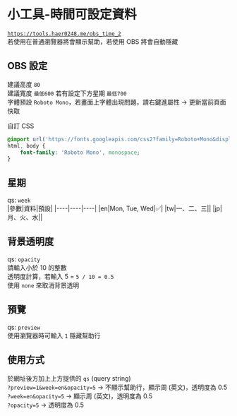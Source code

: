 # 小工具-時間可設定資料
[`https://tools.haer0248.me/obs_time_2`](https://tools.haer0248.me/obs_time_2)  
若使用在普通瀏覽器將會顯示幫助，若使用 OBS 將會自動隱藏  

## OBS 設定
建議高度 `80`  
建議寬度 `最低600` 若有設定下方星期 `最低700`  
字體預設 `Roboto Mono`，若畫面上字體出現問題，請右鍵進屬性 → 更新當前頁面快取  
  
自訂 CSS
```css
@import url('https://fonts.googleapis.com/css2?family=Roboto+Mono&display=swap');
html, body { 
    font-family: 'Roboto Mono', monospace; 
}
```

## 星期
qs: `week`  
|參數|資料|預設|
|----|----|----|
|en|Mon, Tue, Wed|✅|
|tw|一、二、三||
|jp|月、火、水||

## 背景透明度
qs: `opacity`  
請輸入小於 10 的整數  
透明度計算，若輸入 5 = `5 / 10 = 0.5`  
使用 `none` 來取消背景透明

## 預覽
qs: `preview`  
使用瀏覽器時可輸入 `1` 隱藏幫助行

## 使用方式
於網址後方加上上方提供的 `qs` (query string)  
`?preview=1&week=en&opacity=5` → 不顯示幫助行，顯示周 (英文)，透明度為 0.5  
`?week=en&opacity=5` → 顯示周 (英文)，透明度為 0.5  
`?opacity=5` → 透明度為 0.5
